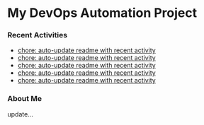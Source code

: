 # My DevOps Automation Project

### Recent Activities
<!-- activity:START -->
- [chore: auto-update readme with recent activity](https://github.com/kaigiii/mybowling-app/commit/21110aa140d5266bea3fbd6aa39e95b1bdc3d55b)
- [chore: auto-update readme with recent activity](https://github.com/kaigiii/mybowling-app/commit/69e464b022ba2ed0ccb9e1cb8d8808576273c8b5)
- [chore: auto-update readme with recent activity](https://github.com/kaigiii/mybowling-app/commit/d138c8347d6be2a14b05b1ae7092f6045fc7970b)
- [chore: auto-update readme with recent activity](https://github.com/kaigiii/mybowling-app/commit/9282884c934ed4a4db441aff099d67402e37eede)
- [chore: auto-update readme with recent activity](https://github.com/kaigiii/mybowling-app/commit/585055f8d1f19fb8483abfa0bdc0150423f76c3c)
<!-- activity:END -->

### About Me
<!-- MYLINKS:START -->
<!-- MYLINKS:END -->

update...
